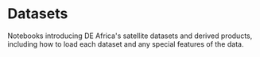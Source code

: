# Datasets

Notebooks introducing DE Africa's satellite datasets and derived products, including how to load each dataset and any special features of the data.

